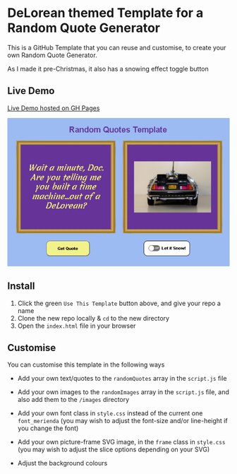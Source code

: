 # DeLorean themed Template for a Random Quote Generator
This is a GitHub Template that you can reuse and customise, to create your own Random Quote Generator.

As I made it pre-Christmas, it also has a snowing effect toggle button

## Live Demo
[Live Demo hosted on GH Pages](https://davin2020.github.io/random_quotes)

![Screenshot of DeLorean themed Random Quotes Template](/images/screenshot_random_quotes.png)

## Install
1. Click the green `Use This Template` button above, and give your repo a name 
2. Clone the new repo locally & `cd` to the new directory
3. Open the `index.html` file in your browser

## Customise
You can customise this template in the following ways

- Add your own text/quotes to the `randomQuotes` array in the `script.js` file

- Add your own images to the `randomImages` array in the `script.js` file, and also add them to the `/images` directory

- Add your own font class in `style.css` instead of the current one `font_merienda` (you may wish to adjust the font-size and/or line-height if you change the font)

- Add your own picture-frame SVG image, in the `frame` class in `style.css` (you may wish to adjust the slice options depending on your SVG)

- Adjust the background colours 

<!-- - Hide/remove the Snowing Toggle button -->

